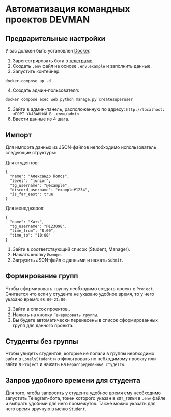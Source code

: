 # Автоматизация командных проектов DEVMAN

## Предварительные настройки
У вас должен быть установлен [Docker](https://www.docker.com/).
1. Зарегестрировать бота в [телеграме](https://tlgrm.ru/docs/bots).
2. Создать `.env` файл на основе `.env.example` и заполнить данные.
3. Запустить контейнер:
```
docker-compose up -d
```
4. Создать админ-пользователя:
```
docker compose exec web python manage.py createsuperuser
```
5. Зайти в админ-панель, расположенную по адресу: `http://localhost:<ПОРТ УКАЗАННЫЙ В .env>/admin`
6. Ввести данные из 4 шага.

## Импорт
Для импорта данных из JSON-файлов непобходимо использователь следующие структуры:

Для студентов:
```
{
  "name": "Александр Попов",
  "level": "junior",
  "tg_username": "@example",
  "discord_username": "example#1234",
  "is_far_east": true
}
```

Для менеджеров:
```
{
  "name": "Катя",
  "tg_username": "@123098",
  "time_from": "8:00",
  "time_to": "10:00"
}
```

1. Зайти в соответствующий список (Student, Manager).
2. Нажать кнопку `Импорт`.
3. Загрузить JSON-файл с данными и нажать `Submit`.


## Формирование групп
Чтобы сформировать группу необходимо создать проект в `Project`.
Считается что если у студента не указано удобное время, то у него указано время: `08:00-21:00`.

1. Зайти в список проектов..
2. Нажать на кнопку `Генерировать группы`.
3. Вы будете автоматически перенесены в список сформированных групп для данного проекта.

## Студенты без группы
Чтобы увидеть студентов, которые не попали в группы необходимо зайти в `LonelyStudent` и отфильтровать по небходимому проекту или зайти в `Project` и нажать на `Нераспределенные студетты`.

## Запров удобного времени для студента
Для того, чтобы запросить у студента удобное время ему необходимо запустить Telegram-бота, токен которого указан в `BOT_TOKEN` в `.env` файле и выбрать удобный для него промежуток.
Также можно указать для него время вручную в меню `Student`.
